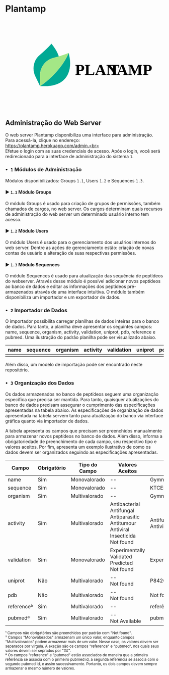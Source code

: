 # Plantamp

<svg id="Camada_1" data-name="Camada 1" xmlns="http://www.w3.org/2000/svg" viewBox="0 0 1920 1080"><defs><style>.cls-1{fill:#00a994;}.cls-2{fill:#a4e786;}.cls-3{font-size:188.95px;font-family:VayuSans-SemiBold, Vayu Sans;font-weight:600;}.cls-4{letter-spacing:-0.08em;}</style></defs><title>Sem título-1</title><path class="cls-1" d="M520,797H421c.11-2.49-1.44-4.39-2.43-6.45q-27-56-54.11-111.92C346,640.5,338.55,600.46,343.87,558.3c6.87-54.32,30.42-100.2,72-135.76,48.68-41.61,96.11-84.44,139-132.09,1.51-1.68,3.67-2.93,4.09-5.45h1c9.49,12.62,19.12,25.13,28.43,37.87,25.86,35.38,46.92,73.29,60.16,115.26-1.87.67-3.7,1.46-5.61,2-19.44,5.26-38.81,10.85-58.36,15.65-95.54,23.43-164.43,110.38-162.91,211,.6,39.32.08,78.65.14,118,0,3.59-1.62,9.13.81,10.33,3.09,1.54,6.46-2.94,9.51-5a1063.51,1063.51,0,0,0,133.1-109.34c60.92-58.61,114.72-123,158.39-195.58a767.84,767.84,0,0,0,44.94-87.49c1.21.91,1.18,2.31,1.44,3.6,1.82,9.13,3.61,18.28,5.49,27.4,10.38,50.29,14.36,100.87,5.48,151.8C764.62,674.39,713,739.86,623.19,774c-31.79,12.08-64.91,18.34-98.73,21.2C522.92,795.29,520.56,794.21,520,797Z"/><path class="cls-2" d="M648.59,438.13c17.21-4.34,34-10.11,50.78-15.76,21.69-7.28,43.08-15.4,64.31-23.93,1.46-.58,3-2.49,4.92-.8a767.84,767.84,0,0,1-44.94,87.49c-43.67,72.58-97.47,137-158.39,195.58a1063.51,1063.51,0,0,1-133.1,109.34c-3.05,2.1-6.42,6.58-9.51,5-2.43-1.2-.8-6.74-.81-10.33-.06-39.33.46-78.66-.14-118-1.52-100.64,67.37-187.59,162.91-211,19.55-4.8,38.92-10.39,58.36-15.65C644.89,439.59,646.72,438.8,648.59,438.13Z"/><text class="cls-3" transform="translate(845.54 662.97)">PLAN<tspan class="cls-4" x="411.71" y="0">T</tspan><tspan x="504.48" y="0">AMP</tspan></text></svg>

## Administração do Web Server

O web server Plantamp disponibiliza uma interface para administração.<br>
Para acessá-la, clique no endereço: https://plantamp.herokuapp.com/admin.<br>
<br>Efetue o login com as suas credenciais de acesso. Após o login, você será redirecionado para a interface de administração do sistema `1`.



### `• 1` Módulos de Administração 

Módulos disponibilizados: Groups `1.1`, Users `1.2` e Sequences `1.3`.

#### ► `1.1` Módulo Groups

O módulo Groups é usado para criação de grupos de permissões, também chamados de cargos, no web server. Os cargos determinam quais recursos de administração do web server um determinado usuário interno tem acesso. 

#### ► `1.2` Módulo Users

O módulo Users é usado para o gerenciamento dos usuários internos do web server. Dentre as ações de gerenciamento estão: criação de novas contas de usuário e alteração de suas respectivas permissões. 

#### ► `1.3` Módulo Sequences

O módulo Sequences é usado para atualização das sequência de peptídeos do webserver. Através desse módulo é possível adicionar novos peptídeos ao banco de dados e editar as informações dos peptídeos pré-armazenados através de uma interface intuitiva. O módulo também disponibiliza um importador e um exportador de dados. 

### `• 2` Importador de Dados

O importador possibilita carregar planilhas de dados inteiras para o banco de dados. Para tanto, a planilha deve apresentar os seguintes campos: name, sequence, organism, activity, validation, uniprot, pdb, reference e pubmed. Uma ilustração do padrão planilha pode ser visualizado abaixo.

| name | sequence | organism | activity | validation | uniprot | pdb | pubmed | reference |
|------|----------|----------|----------|------------|---------|-----|--------|-----------|
|      |          |          |          |            |         |     |        |           |

Além disso, um modelo de importação pode ser encontrado neste repositório. 


### `• 3` Organização dos Dados

Os dados armazenados no banco de peptídeos seguem uma organização específica que precisa ser mantida. Para tanto, quaisquer atualizações do banco de dados precisam assegurar o cumprimento das especificações apresentadas na tabela abaixo. As especificações de organização de dados apresentada na tabela servem tanto para atualização do banco via interface gráfica quanto via importador de dados. 

A tabela apresenta os campos que precisam ser preenchidos manualmente para armazenar novos peptídeos no banco de dados. Além disso, informa a obrigatoriedade de preenchimento de cada campo, seu respectivo tipo e valores aceitos. Por fim, apresenta um exemplo ilustrativo de como os dados devem ser organizados seguindo as especificações apresentadas. 


| Campo      | Obrigatório | Tipo do Campo | Valores Aceitos                                                                                     | Exemplo                           |
|------------|-------------|---------------|-----------------------------------------------------------------------------------------------------|-----------------------------------|
| name       |     Sim     | Monovalorado  |                                                  --                                                 | Gymnin                            |
| sequence   |     Sim     | Monovalorado  |                                                  --                                                 | KTCENLADDY                        |
| organism   |     Sim     | Multivalorado |                                                  --                                                 | Gymnocladus chinensis             |
| activity   |     Sim     | Multivalorado | Antibacterial<br>Antifungal<br>Antiparasitic<br>Antitumour<br>Antiviral<br>Insecticida<br>Not found | Antifungal, Antitumour, Antiviral |
| validation |     Sim     | Monovalorado  |                         Experimentally Validated<br>Predicted<br>Not found                          | Experimentally Validated          |
| uniprot    |     Não     | Multivalorado |                                           --<br>Not found                                           | P84200, P84201                    |
| pdb        |     Não     | Multivalorado |                                           --<br>Not found                                           | Not found                         |
| referenceª |     Sim     | Multivalorado |                                                  --                                                 | referência1##referência2          |
| pubmedª    | Sim         | Multivalorado | --<br>Not Available                                                                                 | pubmed1##pubmed2                  |

<sup>¹ Campos não obrigatórios são preenchidos por padrão com "Not found".</sup><br>
<sup>² Campos "Monovalorados" armazenam um único valor, enquanto campos "Multivalorados" podem armazenar mais de um valor. Nesse caso, os valores devem ser separados por vírgula. A exeção são os campos "reference" e "pubmed", nos quais seus valores devem ser seprados por "##".</sup><br>
<sup>ª Os campos "reference" e "pubmed" estão associados de maneira que a primeira referência se associa com o primeiro pubmed id, a segunda referência se associa com o segundo pubmed id, e assim sucessivamente. Portanto, os dois campos devem sempre armazenar o mesmo número de valores.</sup>
